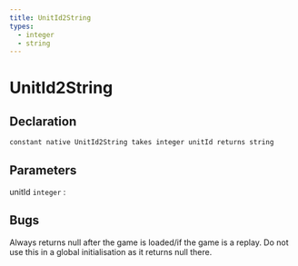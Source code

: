 ```yaml
---
title: UnitId2String
types:
  - integer
  - string
---
```


# UnitId2String

## Declaration

```jass
constant native UnitId2String takes integer unitId returns string
```

## Parameters
unitId `integer`
: 

## Bugs 
Always returns null after the game is loaded/if the game is a replay.
Do not use this in a global initialisation as it returns null there.
